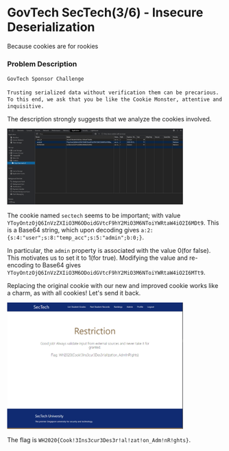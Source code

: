 # GovTech SecTech(3/6) - Insecure Deserialization

Because cookies are for rookies

### Problem Description
``````
GovTech Sponsor Challenge

Trusting serialized data without verification them can be precarious. To this end, we ask that you be like the Cookie Monster, attentive and inquisitive.   
``````
The description strongly suggests that we analyze the cookies involved.
 
<img src="https://github.com/PotatoStealer/Archives/blob/master/WhiteHacks2020/Insecure%20Deserialization/cookie.png" style="zoom: 40%"/> 

The cookie named `sectech` seems to be important; with value `YToyOntzOjQ6InVzZXIiO3M6ODoidGVtcF9hY2MiO3M6NToiYWRtaW4iO2I6MDt9`.
This is a Base64 string, which upon decoding gives `a:2:{s:4:"user";s:8:"temp_acc";s:5:"admin";b:0;}`.

In particular, the `admin` property is associated with the value 0(for false). This motivates us to set it to 1(for true).
Modifying the value and re-encoding to Base64 gives `YToyOntzOjQ6InVzZXIiO3M6ODoidGVtcF9hY2MiO3M6NToiYWRtaW4iO2I6MTt9`. 

Replacing the original cookie with our new and improved cookie works like a charm, as with all cookies! Let's send it back.

<img src="https://github.com/PotatoStealer/Archives/blob/master/WhiteHacks2020/Insecure%20Deserialization/success.PNG" style="zoom: 40%"/>

The flag is `WH2020{Cook!3Ins3cur3Des3r!al!zat!on_Adm!nR!ghts}`.
